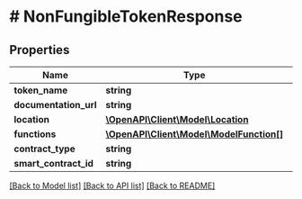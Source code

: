 # # NonFungibleTokenResponse

## Properties

Name | Type | Description | Notes
------------ | ------------- | ------------- | -------------
**token_name** | **string** |  | [optional]
**documentation_url** | **string** |  | [optional]
**location** | [**\OpenAPI\Client\Model\Location**](Location.md) |  | [optional]
**functions** | [**\OpenAPI\Client\Model\ModelFunction[]**](ModelFunction.md) |  | [optional]
**contract_type** | **string** |  | [optional]
**smart_contract_id** | **string** |  | [optional]

[[Back to Model list]](../../README.md#models) [[Back to API list]](../../README.md#endpoints) [[Back to README]](../../README.md)
